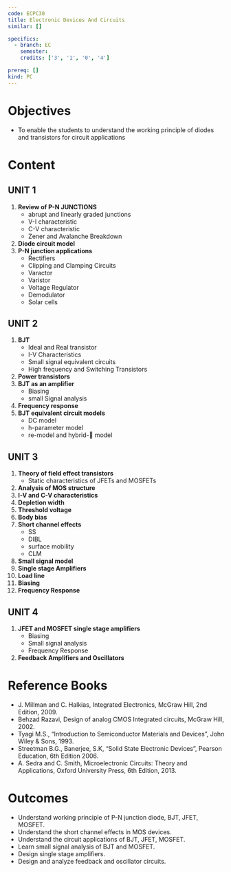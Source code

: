 ```yaml
---
code: ECPC30
title: Electronic Devices And Circuits
similar: []

specifics:
  - branch: EC
    semester: 
    credits: ['3', '1', '0', '4']

prereq: []
kind: PC
---
```


# Objectives

- To enable the students to understand the working principle of diodes and transistors for circuit applications

# Content

## UNIT 1

1. **Review of P-N JUNCTIONS**
   - abrupt and linearly graded junctions
   - V-I characteristic
   - C-V characteristic
   - Zener and Avalanche Breakdown
2. **Diode circuit model**
3. **P-N junction applications**
   - Rectifiers
   - Clipping and Clamping Circuits
   - Varactor
   - Varistor
   - Voltage Regulator
   - Demodulator
   - Solar cells

## UNIT 2

1. **BJT**
   - Ideal and Real transistor
   - I-V Characteristics
   - Small signal equivalent circuits
   - High frequency and Switching Transistors
2. **Power transistors**
3. **BJT as an amplifier**
   - Biasing
   - small Signal analysis
4. **Frequency response**
5. **BJT equivalent circuit models**
   - DC model
   - h-parameter model
   - re-model and hybrid- model

## UNIT 3

1. **Theory of field effect transistors**
   - Static characteristics of JFETs and MOSFETs
2. **Analysis of MOS structure**
3. **I-V and C-V characteristics**
4. **Depletion width**
5. **Threshold voltage**
6. **Body bias**
7. **Short channel effects**
   - SS
   - DIBL
   - surface mobility
   - CLM
8. **Small signal model**
9. **Single stage Amplifiers**
10. **Load line**
11. **Biasing**
12. **Frequency Response**

## UNIT 4

1. **JFET and MOSFET single stage amplifiers**
   - Biasing
   - Small signal analysis
   - Frequency Response
2. **Feedback Amplifiers and Oscillators**

# Reference Books

- J. Millman and C. Halkias, Integrated Electronics, McGraw Hill, 2nd Edition, 2009.
- Behzad Razavi, Design of analog CMOS Integrated circuits, McGraw Hill, 2002.
- Tyagi M.S., “Introduction to Semiconductor Materials and Devices”, John Wiley & Sons, 1993.
- Streetman B.G., Banerjee, S.K, “Solid State Electronic Devices”, Pearson Education, 6th Edition 2006.
- A. Sedra and C. Smith, Microelectronic Circuits: Theory and Applications, Oxford University Press, 6th Edition, 2013.

# Outcomes

- Understand working principle of P-N junction diode, BJT, JFET, MOSFET.
- Understand the short channel effects in MOS devices.
- Understand the circuit applications of BJT, JFET, MOSFET.
- Learn small signal analysis of BJT and MOSFET.
- Design single stage amplifiers.
- Design and analyze feedback and oscillator circuits.
